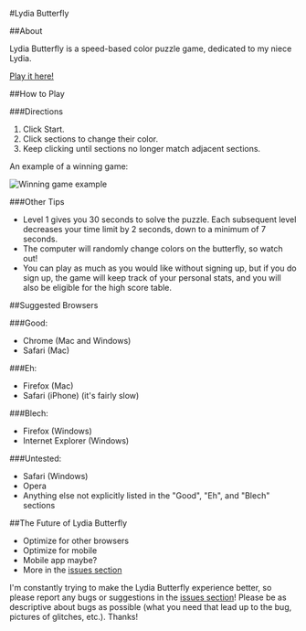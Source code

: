 #Lydia Butterfly

##About

Lydia Butterfly is a speed-based color puzzle game, dedicated to my niece Lydia.

[Play it here!](http://lydiab.herokuapp.com/)

##How to Play

###Directions

1. Click Start.
2. Click sections to change their color.
3. Keep clicking until sections no longer match adjacent sections.

An example of a winning game:

![Winning game example](https://31.media.tumblr.com/f2425ce66787230b819556b2d03858fc/tumblr_inline_n40a8mXizS1s6jjx7.jpg)

###Other Tips

- Level 1 gives you 30 seconds to solve the puzzle. Each subsequent level decreases your time limit by 2 seconds, down to a minimum of 7 seconds.
- The computer will randomly change colors on the butterfly, so watch out!
- You can play as much as you would like without signing up, but if you do sign up, the game will keep track of your personal stats, and you will also be eligible for the high score table.

##Suggested Browsers

###Good:
- Chrome (Mac and Windows)
- Safari (Mac)

###Eh:
- Firefox (Mac)
- Safari (iPhone) (it's fairly slow)

###Blech:
- Firefox (Windows)
- Internet Explorer (Windows)

###Untested:
- Safari (Windows)
- Opera
- Anything else not explicitly listed in the "Good", "Eh", and "Blech" sections

##The Future of Lydia Butterfly

- Optimize for other browsers
- Optimize for mobile
- Mobile app maybe?
- More in the [issues section](https://github.com/Caraheacock/butterflies/issues?state=open)

I'm constantly trying to make the Lydia Butterfly experience better, so please report any bugs or suggestions in the [issues section](https://github.com/Caraheacock/butterflies/issues?state=open)! Please be as descriptive about bugs as possible (what you need that lead up to the bug, pictures of glitches, etc.). Thanks!
